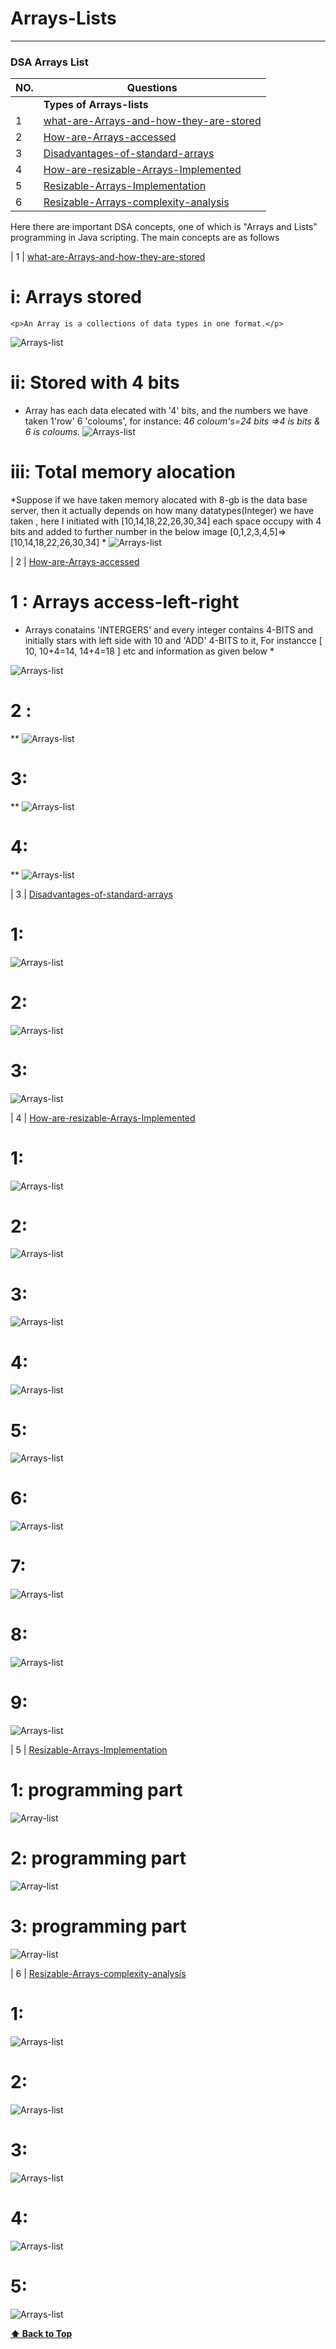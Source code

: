# Arrays-Lists
-----

### DSA Arrays List

| NO.|   Questions                                                                                                                                                             |
| ---| ------------------------------------------------------------------------------------------------------------------------------------------------------------------------------------------------------------------------------------------------------|
|    | **Types of Arrays-lists**                                                                                                                                               |
| 1  | [what-are-Arrays-and-how-they-are-stored](#)                                                                                                                            |
| 2  | [How-are-Arrays-accessed](#)                                                                                                                                            |
| 3  | [Disadvantages-of-standard-arrays](#)                                                                                                                                   |
| 4  | [How-are-resizable-Arrays-Implemented](#)                                                                                                                               |
| 5  | [Resizable-Arrays-Implementation](#)                                                                                                                                    |
| 6  | [Resizable-Arrays-complexity-analysis](#)                                                                                                                               |

<p>Here there are important DSA concepts, one of which is "Arrays and Lists" programming in Java scripting. The main concepts are as follows</p>


| 1  | [what-are-Arrays-and-how-they-are-stored](#) 

 # i:  Arrays stored
    <p>An Array is a collections of data types in one format.</p>
  ![Arrays-list](./ArraysStored1/image1.png)

# ii: Stored with 4 bits 
   * Array has each data elecated with '4' bits, and the numbers we have taken 1'row' 6 'coloums', for instance: 4*6 coloum's=24 bits =>4 is bits & 6 is coloums.*
  ![Arrays-list](./ArraysStored1/image2.png)

# iii: Total memory alocation
*Suppose if we have taken memory alocated with 8-gb is the data base server, then it actually depends on how many datatypes(Integer) we have taken , here I initiated with [10,14,18,22,26,30,34] each space occupy with 4 bits and added to further number in the below image [0,1,2,3,4,5]=>[10,14,18,22,26,30,34] *
  ![Arrays-list](./ArraysStored1/image3.png)



 
| 2  | [How-are-Arrays-accessed](#)   

# 1 : Arrays access-left-right
* Arrays conatains 'INTERGERS' and every integer contains 4-BITS and initially stars with left side with 10 and 'ADD' 4-BITS to it, For instancce [ 10, 10+4=14, 14+4=18 ] etc and information as given below *
 
![Arrays-list](./ArraysAccessed2/image1.png)

# 2 :
**
![Arrays-list](./ArraysAccessed2/image2.png)

# 3:
**
![Arrays-list](./ArraysAccessed2/image3.png)

# 4:
**
![Arrays-list](./ArraysAccessed2/image4.png)




| 3  | [Disadvantages-of-standard-arrays](#)   

# 1:

![Arrays-list](./DisadvantageSdarray3/image1.png)

# 2:

![Arrays-list](./DisadvantageSdarray3/image2.png)

# 3:

![Arrays-list](./DisadvantageSdarray3/image3.png)


| 4  | [How-are-resizable-Arrays-Implemented](#) 

# 1:

![Arrays-list](./ResiArrayImpled4/image1.png)

# 2:

![Arrays-list](./ResiArrayImpled4/image2.png)

# 3:

![Arrays-list](./ResiArrayImpled4/image3.png)

# 4:
![Arrays-list](./ResiArrayImpled4/image4.png)

# 5:
![Arrays-list](./ResiArrayImpled4/image5.png)

# 6:
![Arrays-list](./ResiArrayImpled4/image6.png)

# 7:
![Arrays-list](./ResiArrayImpled4/image7.png)

# 8:
![Arrays-list](./ResiArrayImpled4/image8.png)

# 9:
![Arrays-list](./ResiArrayImpled4/image9.png)


| 5  | [Resizable-Arrays-Implementation](#)
# 1: programming part
![Array-list](./ResiArrayImpleon5/image1.png)

# 2: programming part
![Array-list](./ResiArrayImpleon5/image2.png)

# 3: programming part
![Array-list](./ResiArrayImpleon5/image3.png)



| 6  | [Resizable-Arrays-complexity-analysis](#)  

# 1:
![Arrays-list](./ReArrayComplexAnalysis6/image1.png)

# 2:
![Arrays-list](./ReArrayComplexAnalysis6/image2.png)

# 3:
![Arrays-list](./ReArrayComplexAnalysis6/image3.png)

# 4:
![Arrays-list](./ReArrayComplexAnalysis6/image4.png)

# 5:
![Arrays-list](./ReArrayComplexAnalysis6/image5.png)



 **[⬆ Back to Top](#DSA-Arrays-List)**













<!--<ol>
# Arrays
<li>*Arrays have a fixed length, which means that the number of elements in an array cannot be changed after it is created. However, you can add or remove elements from an array by using methods like push(), pop(), shift(), and unshift().</li>

# List
<li>*Lists are dynamic, which means that the number of elements in a list can grow or shrink as needed. You can add or remove elements from a list by using methods like push(), pop(), shift(), and unshift().</li>

# Arrays and Lists how it works 
<li>* Resiable arrays implementation & resiablle arrays implement with complex structure </li>

</ol>-->

